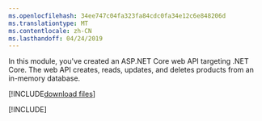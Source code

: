 ```yaml
---
ms.openlocfilehash: 34ee747c04fa323fa84cdc0fa34e12c6e848206d
ms.translationtype: MT
ms.contentlocale: zh-CN
ms.lasthandoff: 04/24/2019
---
```

In this module, you've created an ASP.NET Core web API targeting .NET Core. The web API creates, reads, updates, and deletes products from an in-memory database.

[!INCLUDE[download files](../../includes/summary-download.md)]

[!INCLUDE[](../../../includes/azure-sandbox-cleanup.md)]
